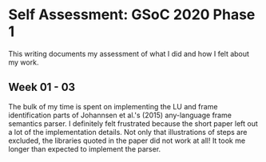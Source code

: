 # Self Assessment: GSoC 2020 Phase 1

This writing documents my assessment of what I did and how I felt about my work. 

## Week 01 - 03
The bulk of my time is spent on implementing the LU and frame identification parts of Johannsen et al.'s (2015) any-language frame semantics parser. I definitely felt frustrated because the short paper left out a lot of the implementation details. Not only that illustrations of steps are excluded, the libraries quoted in the paper did not work at all! It took me longer than expected to implement the parser. 



